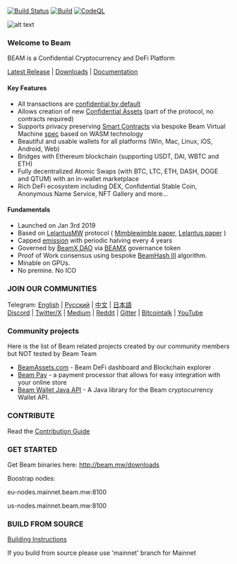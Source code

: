 [![Build Status](https://travis-ci.org/BeamMW/beam.svg?branch=master)](https://travis-ci.org/BeamMW/beam)
[![Build](https://github.com/BeamMW/beam/actions/workflows/build.yml/badge.svg)](https://github.com/BeamMW/beam/actions/workflows/build.yml)
[![CodeQL](https://github.com/BeamMW/beam/actions/workflows/codeql-analysis.yml/badge.svg)](https://github.com/BeamMW/beam/actions/workflows/codeql-analysis.yml)

![alt text](https://pbs.twimg.com/profile_banners/1006569151413063680/1623676593/600x200 "Beam Logo")

### Welcome to Beam

BEAM is a Confidential Cryptocurrency and DeFi Platform 

[Latest Release](https://github.com/BeamMW/beam/releases/latest) | [Downloads](http://beam.mw/downloads) | [Documentation](https://beam.mw/en/docs)

#### Key Features

* All transactions are [confidential by default](https://beam.mw/en/docs/ecosystem/#private-transactions)
* Allows creation of new [Confidential Assets](https://beam.mw/en/docs/ecosystem/#tokens-aka-beam-confidential-assets) (part of the protocol, no contracts required)
* Supports privacy preserving [Smart Contracts](https://github.com/BeamMW/shader-sdk/wiki/Beam-Smart-Contracts) via bespoke Beam Virtual Machine [spec](https://github.com/BeamMW/shader-sdk/wiki/BVM-functions-for-shaders) based on WASM technology
* Beautiful and usable wallets for all platforms (Win, Mac, Linux, iOS, Android, Web)
* Bridges with Ethereum blockchain (supporting USDT, DAI, WBTC and ETH)
* Fully decentralized Atomic Swaps (with BTC, LTC, ETH, DASH, DOGE and QTUM) with an in-wallet marketplace
* Rich DeFi ecosystem including DEX, Confidential Stable Coin, Anonymous Name Service, NFT Gallery and more...

#### Fundamentals

* Launched on Jan 3rd 2019
* Based on [LelantusMW](https://github.com/BeamMW/beam/wiki/Lelantus-MW) protocol ( [Mimblewimble paper](https://docs.beam.mw/Mimblewimble.pdf), [Lelantus paper](https://lelantus.io/lelantus.pdf) )
* Capped [emission](https://beam.mw/en/docs/ecosystem/overview/tokenomics) with periodic halving every 4 years 
* Governed by [BeamX DAO](https://beam.mw/en/docs/ecosystem/overview/beamx-dao-governance-framework) via [BEAMX](https://beam.mw/en/docs/ecosystem/overview/beamx-tokenomics) governance token
* Proof of Work consensus using bespoke [BeamHash III](https://docs.beam.mw/Beam_Hash_III_Slides.pdf) algorithm. 
* Minable on GPUs. 
* No premine. No ICO


### JOIN OUR COMMUNITIES 

Telegram: [English](https://t.me/BeamPrivacy) | [Русский](https://t.me/Beam_RU) | [中文](https://t.me/beamchina) | [日本語](https://t.me/beamjp) <br>
[Discord](https://discord.com/invite/fwfArUqpfh) | [Twitter/X](https://twitter.com/beamprivacy) | [Medium](https://medium.com/beam-mw) | [Reddit](https://www.reddit.com/r/beamprivacy/) | [Gitter](https://gitter.im/beamprivacy/Lobby) | [Bitcointalk](https://bitcointalk.org/index.php?topic=5052151.0) | [YouTube](https://www.youtube.com/channel/UCddqBnfSPWibf4f8OnEJm_w?)

### Community projects

Here is the list of Beam related projects created by our community members but NOT tested by Beam Team

* [BeamAssets.com](https://beamassets.com) - Beam DeFi dashboard and Blockchain explorer
* [Beam Pay](https://github.com/vsnation/BeamPay) - a payment processor that allows for easy integration with your online store
* [Beam Wallet Java API](https://github.com/beamfan/java-beam-api) - A Java library for the Beam cryptocurrency Wallet API.

### CONTRIBUTE

Read the [Contribution Guide](https://github.com/BeamMW/beam/wiki/Contribution-Guidelines)

### GET STARTED

Get Beam binaries here: http://beam.mw/downloads


Boostrap nodes:

eu-nodes.mainnet.beam.mw:8100

us-nodes.mainnet.beam.mw:8100

### BUILD FROM SOURCE

[Building Instructions](https://github.com/BeamMW/beam/wiki/How-to-build)

If you build from source please use 'mainnet' branch for Mainnet



